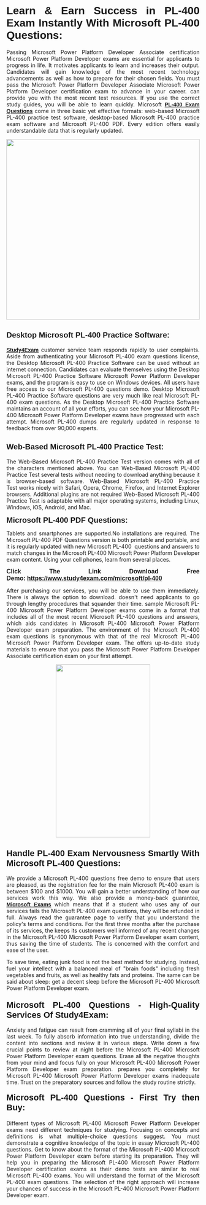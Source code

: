 <h1 style="text-align: justify;"><span style="font-family:Tahoma,Geneva,sans-serif;"><strong>Learn & Earn Success in PL-400 Exam Instantly With Microsoft PL-400 Questions:</strong></span></h1>

<p style="text-align: justify;">Passing Microsoft Power Platform Developer Associate certification Microsoft Power Platform Developer exams are essential for applicants to progress in life. It motivates applicants to learn and increases their output. Candidates will gain knowledge of the most recent technology advancements as well as how to prepare for their chosen fields. You must pass the Microsoft Power Platform Developer Associate Microsoft Power Platform Developer certification exam to advance in your career. can provide you with the most recent test resources. If you use the correct study guides, you will be able to learn quickly. Microsoft <a href="https://www.study4exam.com/microsoft/pl-400" target="_blank"><span style="font-family:Tahoma,Geneva,sans-serif;"><strong>PL-400 Exam Questions</strong></span></a> come in three basic yet effective formats: web-based Microsoft PL-400 practice test software, desktop-based Microsoft PL-400 practice exam software and Microsoft PL-400 PDF. Every edition offers easily understandable data that is regularly updated.</p>

<p style="text-align: justify;"><a href="https://www.study4exam.com/microsoft/pl-400" target="_blank"><img alt="" src="https://lh3.googleusercontent.com/pw/AM-JKLVq_oPqfp0-n5zn4yqAoyjjcA2yO-jT5Cm68rj_xPcdsmakSaLzyxJ8unsRMKMdGkmOINvzyM17CwNHdrz3aK03FYcCewHDEYJs7lAvJLcrBifJ5qSpkhSIJgPhz-7dSY7ixq9ev6p4G2ds_VnujUaf=w1366-h530-no?authuser=0" style="width: 100%; height: 470px;" /></a></p>

<h2 style="text-align: justify;"><span style="font-family:Tahoma,Geneva,sans-serif;"><strong><span style="font-size:20px;">Desktop Microsoft PL-400 Practice Software:</span></strong></span></h2>

<p style="text-align: justify;"><a href="https://www.study4exam.com/" target="_blank"><span style="font-family:Tahoma,Geneva,sans-serif;"><strong>Study4Exam</strong></span></a> customer service team responds rapidly to user complaints. Aside from authenticating your Microsoft PL-400 exam questions license, the Desktop Microsoft PL-400 Practice Software can be used without an internet connection. Candidates can evaluate themselves using the Desktop Microsoft PL-400 Practice Software Microsoft Power Platform Developer exams, and the program is easy to use on Windows devices. All users have free access to our Microsoft PL-400 questions demo. Desktop Microsoft PL-400 Practice Software questions are very much like real Microsoft PL-400 exam questions. As the Desktop Microsoft PL-400 Practice Software maintains an account of all your efforts, you can see how your Microsoft PL-400 Microsoft Power Platform Developer exams have progressed with each attempt. Microsoft PL-400 dumps are regularly updated in response to feedback from over 90,000 experts.</p>

<h2 style="text-align: justify;"><strong><span style="font-family:Tahoma,Geneva,sans-serif;"><span style="font-size:20px;">Web-Based Microsoft PL-400 Practice Test:</span></span></strong></h2>

<p style="text-align: justify;">The Web-Based Microsoft PL-400 Practice Test version comes with all of the characters mentioned above. You can Web-Based Microsoft PL-400 Practice Test several tests without needing to download anything because it is browser-based software. Web-Based Microsoft PL-400 Practice Test works nicely with Safari, Opera, Chrome, Firefox, and Internet Explorer browsers. Additional plugins are not required Web-Based Microsoft PL-400 Practice Test is adaptable with all major operating systems, including Linux, Windows, iOS, Android, and Mac.</p>

<p style="text-align: justify;"><strong><span style="font-family:Tahoma,Geneva,sans-serif;"><span style="font-size:20px;">Microsoft PL-400 PDF Questions:</span></span></strong></p>

<p style="text-align: justify;">Tablets and smartphones are supported.No installations are required. The Microsoft PL-400 PDF Questions version is both printable and portable, and it is regularly updated with new Microsoft PL-400  questions and answers to match changes in the Microsoft PL-400 Microsoft Power Platform Developer exam content. Using your cell phones, learn from several places.</p>

<p style="text-align: justify;"><strong><span style="font-size:16px;"><span style="font-family:Tahoma,Geneva,sans-serif;">Click The Link Download Free Demo:</span></span></strong> <strong><span style="font-size:16px;"><span style="font-family:Tahoma,Geneva,sans-serif;"><a href="https://www.study4exam.com/microsoft/pl-400" target="_blank">https://www.study4exam.com/microsoft/pl-400</a></span></span></strong></p>

<p style="text-align: justify;">After purchasing our services, you will be able to use them immediately. There is always the option to download. doesn't need applicants to go through lengthy procedures that squander their time. sample Microsoft PL-400 Microsoft Power Platform Developer exams come in a format that includes all of the most recent Microsoft PL-400 questions and answers, which aids candidates in Microsoft PL-400 Microsoft Power Platform Developer exam preparation. The environment of the Microsoft PL-400 exam questions is synonymous with that of the real Microsoft PL-400 Microsoft Power Platform Developer exam. The offers up-to-date study materials to ensure that you pass the Microsoft Power Platform Developer Associate certification exam on your first attempt.</p>

<p style="text-align: center;"><a href="https://www.study4exam.com/microsoft/pl-400" target="_blank"><img alt="" src="https://lh3.googleusercontent.com/pw/AM-JKLXfNjhwPiMVy0ctVShSUYpvTBudxxEKSjIvWyQcQ4fkjC7tw4fAHzQCxVumweZ4lZywWu345GH-ksy4ecL_MjJ_HOMVvBbLXRtkP9fACCrcmZAb4vVtcna_wHGfpzNHbsqs91m4DXRGfOMJpFZl-Ci9=w650-h649-no?authuser=0" style="width: 70%; height: 450px;" /></a></p>

<h2 style="text-align: justify;"><strong><span style="font-size:22px;"><span style="font-family:Tahoma,Geneva,sans-serif;">Handle PL-400 Exam Nervousness Smartly With Microsoft PL-400 Questions:</span></span></strong></h2>

<p style="text-align: justify;">We provide a Microsoft PL-400 questions free demo to ensure that users are pleased, as the registration fee for the main Microsoft PL-400 exam is between $100 and $1000. You will gain a better understanding of how our services work this way. We also provide a money-back guarantee, <a href="https://www.study4exam.com/microsoft-exams" target="_blank"><span style="font-family:Tahoma,Geneva,sans-serif;"><strong>Microsoft Exams</strong></span></a> which means that if a student who uses any of our services fails the Microsoft PL-400 exam questions, they will be refunded in full. Always read the guarantee page to verify that you understand the policy's terms and conditions. For the first three months after the purchase of its services, the keeps its customers well informed of any recent changes in the Microsoft PL-400 Microsoft Power Platform Developer exam content, thus saving the time of students. The is concerned with the comfort and ease of the user.</p>

<p style="text-align: justify;">To save time, eating junk food is not the best method for studying. Instead, fuel your intellect with a balanced meal of "brain foods" including fresh vegetables and fruits, as well as healthy fats and proteins. The same can be said about sleep: get a decent sleep before the Microsoft PL-400 Microsoft Power Platform Developer exam.</p>

<h3 style="text-align: justify;"><span style="font-family:Tahoma,Geneva,sans-serif;"><strong><span style="font-size:22px;">Microsoft PL-400 Questions - High-Quality Services Of Study4Exam:</span></strong></span></h3>

<p style="text-align: justify;">Anxiety and fatigue can result from cramming all of your final syllabi in the last week. To fully absorb information into true understanding, divide the content into sections and review it in various steps. Write down a few crucial points to review at night before the Microsoft PL-400 Microsoft Power Platform Developer exam questions. Erase all the negative thoughts from your mind and focus fully on your Microsoft PL-400 Microsoft Power Platform Developer exam preparation. prepares you completely for Microsoft PL-400 Microsoft Power Platform Developer exams inadequate time. Trust on the preparatory sources and follow the study routine strictly. </p>

<h4 style="text-align: justify;"><span style="font-family:Tahoma,Geneva,sans-serif;"><strong><span style="font-size:22px;">Microsoft PL-400 Questions - First Try then Buy:</span></strong></span></h4>

<p style="text-align: justify;">Different types of Microsoft PL-400 Microsoft Power Platform Developer exams need different techniques for studying. Focusing on concepts and definitions is what multiple-choice questions suggest. You must demonstrate a cognitive knowledge of the topic in essay Microsoft PL-400 questions. Get to know about the format of the Microsoft PL-400 Microsoft Power Platform Developer exam before starting its preparation. They will help you in preparing the Microsoft PL-400 Microsoft Power Platform Developer certification exams as their demo tests are similar to real Microsoft PL-400 exams. You will understand the format of the Microsoft PL-400 exam questions. The selection of the right approach will increase your chances of success in the Microsoft PL-400 Microsoft Power Platform Developer exam.</p>
